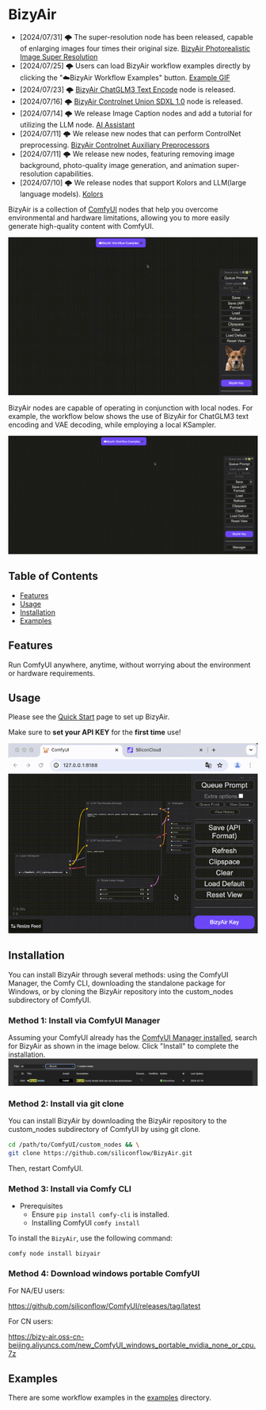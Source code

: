 # BizyAir

- [2024/07/31] 🌩️ The super-resolution node has been released, capable of enlarging images four times their original size. [BizyAir Photorealistic Image Super Resolution](https://siliconflow.github.io/BizyAir/others/index.html#bizyair-photorealistic-image-super-resolution)
- [2024/07/25] 🌩️ Users can load BizyAir workflow examples directly by clicking the "☁️BizyAir Workflow Examples" button. [Example GIF](./docs/docs/getting-started/imgs/run-bizyair-examples.gif)
- [2024/07/23] 🌩️ [BizyAir ChatGLM3 Text Encode](./examples/bizyair_showcase_run_with_local_nodes.json) node is released.
- [2024/07/16] 🌩️ [BizyAir Controlnet Union SDXL 1.0](https://siliconflow.github.io/BizyAir/controlnet-union/introduce.html) node is released.
- [2024/07/14] 🌩️ We release Image Caption nodes and add a tutorial for utilizing the LLM node. [AI Assistant](https://siliconflow.github.io/BizyAir/ai-assistants/introduce.html)
- [2024/07/11] 🌩️ We release new nodes that can perform ControlNet preprocessing. [BizyAir Controlnet Auxiliary Preprocessors](https://siliconflow.github.io/BizyAir/controlnet-preprocessor/introduce.html)
- [2024/07/11] 🌩️ We release new nodes, featuring removing image background, photo-quality image generation, and animation super-resolution capabilities.
- [2024/07/10] 🌩️ We release nodes that support Kolors and LLM(large language models). [Kolors](https://siliconflow.github.io/BizyAir/kolors/introduce.html)

BizyAir is a collection of [ComfyUI](https://github.com/comfyanonymous/ComfyUI) nodes that help you overcome environmental and hardware limitations, allowing you to more easily generate high-quality content with ComfyUI.

![](./docs/docs/getting-started/imgs/run-bizyair-examples.gif)

BizyAir nodes are capable of operating in conjunction with local nodes. For example, the workflow below shows the use of BizyAir for ChatGLM3 text encoding and VAE decoding, while employing a local KSampler.

 ![](./docs/docs/getting-started/imgs/run-with-local-nodes.gif)

## Table of Contents

- [Features](#features)
- [Usage](#usage)
- [Installation](#installation)
- [Examples](#examples)


## Features

Run ComfyUI anywhere, anytime, without worrying about the environment or hardware requirements.

## Usage

Please see the [Quick Start](https://siliconflow.github.io/BizyAir/getting-started/quick-start.html) page to set up BizyAir.

Make sure to **set your API KEY** for the **first time** use!

![](./docs/docs/getting-started/imgs/how-to-set-key.gif)

## Installation

You can install BizyAir through several methods: using the ComfyUI Manager, the Comfy CLI, downloading the standalone package for Windows, or by cloning the BizyAir repository into the custom_nodes subdirectory of ComfyUI. 

### Method 1: Install via ComfyUI Manager

Assuming your ComfyUI already has the [ComfyUI Manager installed](https://github.com/ltdrdata/ComfyUI-Manager?tab=readme-ov-file#installation), search for BizyAir as shown in the image below. Click "Install" to complete the installation.
![ComfyUI_Manager_BizyAir_Search_Screenshot](./docs/docs/getting-started/imgs/ComfyUI_Manager_BizyAir_Search_Screenshot.png)


### Method 2: Install via git clone

You can install BizyAir by downloading the BizyAir repository to the custom_nodes subdirectory of ComfyUI by using git clone.

```bash
cd /path/to/ComfyUI/custom_nodes && \
git clone https://github.com/siliconflow/BizyAir.git
```

Then, restart ComfyUI.

### Method 3: Install via Comfy CLI

- Prerequisites
    - Ensure `pip install comfy-cli` is installed.
    - Installing ComfyUI `comfy install`
  
To install the `BizyAir`, use the following command:

```shell
comfy node install bizyair
```


### Method 4: Download windows portable ComfyUI

For NA/EU users:

https://github.com/siliconflow/ComfyUI/releases/tag/latest

For CN users:

https://bizy-air.oss-cn-beijing.aliyuncs.com/new_ComfyUI_windows_portable_nvidia_none_or_cpu.7z


## Examples

There are some workflow examples in the [examples](./examples) directory.
